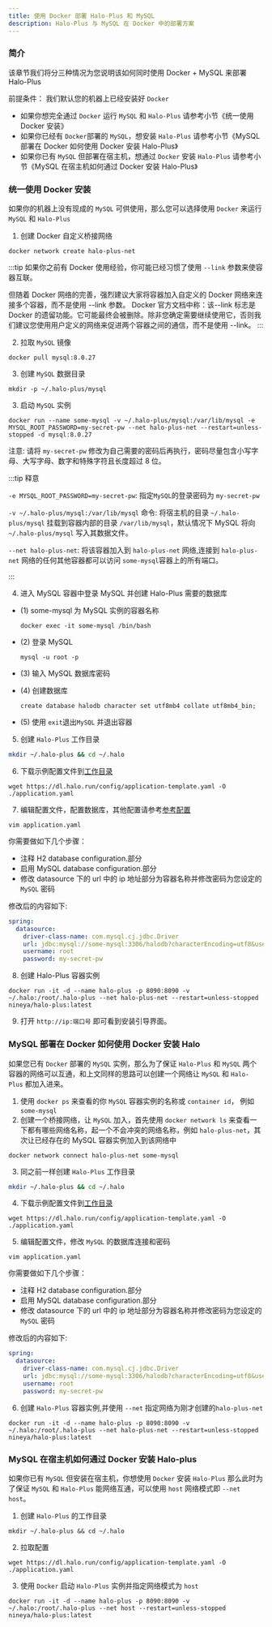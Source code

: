 ```yaml
---
title: 使用 Docker 部署 Halo-Plus 和 MySQL
description: Halo-Plus 与 MySQL 在 Docker 中的部署方案
---
```


### 简介

该章节我们将分三种情况为您说明该如何同时使用 Docker + MySQL 来部署 Halo-Plus

前提条件： 我们默认您的机器上已经安装好 `Docker`

- 如果你想完全通过 `Docker` 运行 `MySQL` 和 `Halo-Plus` 请参考小节《统一使用 Docker 安装》
- 如果你已经有 `Docker`部署的 `MySQL`，想安装 `Halo-Plus` 请参考小节《MySQL 部署在 Docker 如何使用 Docker 安装 Halo-Plus》
- 如果你已有 `MySQL` 但部署在宿主机，想通过 `Docker` 安装 `Halo-Plus` 请参考小节《MySQL 在宿主机如何通过 Docker 安装 Halo-Plus》

### 统一使用 Docker 安装

如果你的机器上没有现成的 `MySQL` 可供使用，那么您可以选择使用 `Docker` 来运行 `MySQL` 和 `Halo-Plus`

1. 创建 Docker 自定义桥接网络

```shell
docker network create halo-plus-net
```

:::tip
如果你之前有 Docker 使用经验，你可能已经习惯了使用 `--link` 参数来使容器互联。

但随着 Docker 网络的完善，强烈建议大家将容器加入自定义的 Docker 网络来连接多个容器，而不是使用 --link 参数。
Docker 官方文档中称：该--link 标志是 Docker 的遗留功能。它可能最终会被删除。除非您确定需要继续使用它，否则我们建议您使用用户定义的网络来促进两个容器之间的通信，而不是使用 --link。
:::

2. 拉取 `MySQL` 镜像

```shell
docker pull mysql:8.0.27
```

3. 创建 `MySQL` 数据目录

```shell
mkdir -p ~/.halo-plus/mysql
```

3. 启动 `MySQL` 实例

```shell
docker run --name some-mysql -v ~/.halo-plus/mysql:/var/lib/mysql -e MYSQL_ROOT_PASSWORD=my-secret-pw --net halo-plus-net --restart=unless-stopped -d mysql:8.0.27
```

注意: 请将 `my-secret-pw` 修改为自己需要的密码后再执行，密码尽量包含小写字母、大写字母、数字和特殊字符且长度超过 8 位。

:::tip 释意

`-e MYSQL_ROOT_PASSWORD=my-secret-pw`: 指定`MySQL`的登录密码为 `my-secret-pw`

`-v ~/.halo-plus/mysql:/var/lib/mysql` 命令: 将宿主机的目录 `~/.halo-plus/mysql` 挂载到容器内部的目录 `/var/lib/mysql`，默认情况下 MySQL 将向 `~/.halo-plus/mysql` 写入其数据文件。

`--net halo-plus-net`: 将该容器加入到 `halo-plus-net` 网络,连接到 `halo-plus-net` 网络的任何其他容器都可以访问 `some-mysql`容器上的所有端口。

:::

4. 进入 MySQL 容器中登录 MySQL 并创建 Halo-Plus 需要的数据库

- (1) some-mysql 为 MySQL 实例的容器名称

  ```shell
  docker exec -it some-mysql /bin/bash
  ```

- (2) 登录 MySQL

  ```shell
  mysql -u root -p
  ```

- (3) 输入 MySQL 数据库密码

- (4) 创建数据库

  ```shell
  create database halodb character set utf8mb4 collate utf8mb4_bin;
  ```

- (5) 使用 `exit`退出`MySQL` 并退出容器

5. 创建 `Halo-Plus` 工作目录

```bash
mkdir ~/.halo-plus && cd ~/.halo
```

6. 下载示例配置文件到[工作目录](https://docs.halo-plus.nineya.com/getting-started/prepare#工作目录)

```shell
wget https://dl.halo.run/config/application-template.yaml -O ./application.yaml
```

7. 编辑配置文件，配置数据库，其他配置请参考[参考配置](https://docs.halo-plus.nineya.com/getting-started/config)

```shell
vim application.yaml
```

你需要做如下几个步骤：

- 注释 H2 database configuration.部分
- 启用 MySQL database configuration.部分
- 修改 datasource 下的 url 中的 ip 地址部分为容器名称并修改密码为您设定的 `MySQL` 密码

修改后的内容如下:

```yaml
spring:
  datasource:
    driver-class-name: com.mysql.cj.jdbc.Driver
    url: jdbc:mysql://some-mysql:3306/halodb?characterEncoding=utf8&useSSL=false&serverTimezone=Asia/Shanghai&allowPublicKeyRetrieval=true
    username: root
    password: my-secret-pw
```

8. 创建 Halo-Plus 容器实例

```shell
docker run -it -d --name halo-plus -p 8090:8090 -v ~/.halo:/root/.halo-plus --net halo-plus-net --restart=unless-stopped nineya/halo-plus:latest
```

9. 打开 `http://ip:端口号` 即可看到安装引导界面。

### MySQL 部署在 Docker 如何使用 Docker 安装 Halo

如果您已有 `Docker` 部署的 `MySQL` 实例，那么为了保证 `Halo-Plus` 和 `MySQL` 两个容器的网络可以互通，和上文同样的思路可以创建一个网络让 `MySQL` 和 `Halo-Plus` 都加入进来。

1. 使用 `docker ps` 来查看的你 `MySQL` 容器实例的名称或 `container id`， 例如 `some-mysql`
2. 创建一个桥接网络，让 `MySQL` 加入，首先使用 `docker network ls` 来查看一下都有哪些网络名称，起一个不会冲突的网络名称，例如 `halo-plus-net`，其次让已经存在的 MySQL 容器实例加入到该网络中

```shell
docker network connect halo-plus-net some-mysql
```

3. 同之前一样创建 `Halo-Plus` 工作目录

```bash
mkdir ~/.halo-plus && cd ~/.halo
```

4. 下载示例配置文件到[工作目录](https://docs.halo-plus.nineya.com/getting-started/prepare#工作目录)

```shell
wget https://dl.halo.run/config/application-template.yaml -O ./application.yaml
```

5. 编辑配置文件，修改 `MySQL` 的数据库连接和密码

```shell
vim application.yaml
```

你需要做如下几个步骤：

- 注释 H2 database configuration.部分
- 启用 MySQL database configuration.部分
- 修改 datasource 下的 url 中的 ip 地址部分为容器名称并修改密码为您设定的 `MySQL` 密码

修改后的内容如下:

```yaml
spring:
  datasource:
    driver-class-name: com.mysql.cj.jdbc.Driver
    url: jdbc:mysql://some-mysql:3306/halodb?characterEncoding=utf8&useSSL=false&serverTimezone=Asia/Shanghai&allowPublicKeyRetrieval=true
    username: root
    password: my-secret-pw
```

6. 创建 `Halo-Plus` 容器实例,并使用 `--net` 指定网络为刚才创建的`halo-plus-net`

```shell
docker run -it -d --name halo-plus -p 8090:8090 -v ~/.halo:/root/.halo-plus --net halo-plus-net --restart=unless-stopped nineya/halo-plus:latest
```

### MySQL 在宿主机如何通过 Docker 安装 Halo-plus

如果你已有 `MySQL` 但安装在宿主机，你想使用 `Docker` 安装 `Halo-Plus` 那么此时为了保证 `MySQL` 和 `Halo-Plus` 能网络互通，可以使用 `host` 网络模式即 `--net host`。

1. 创建 `Halo-Plus` 的工作目录

```shell
mkdir ~/.halo-plus && cd ~/.halo
```

2. 拉取配置

```shell
wget https://dl.halo.run/config/application-template.yaml -O ./application.yaml
```

3. 使用 `Docker` 启动 `Halo-Plus` 实例并指定网络模式为 `host`

```shell
docker run -it -d --name halo-plus -p 8090:8090 -v ~/.halo:/root/.halo-plus --net host --restart=unless-stopped nineya/halo-plus:latest
```
